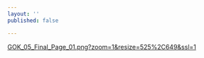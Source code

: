 ```yaml
---
layout: ''
published: false

---
```

[GOK_05_Final_Page_01.png?zoom=1&resize=525%2C649&ssl=1](https://i1.wp.com/gokhshtein.com/wp-content/uploads/2019/07/GOK_05_Final_Page_01.png?zoom=1&resize=525%2C649&ssl=1 "GOK_05_Final_Page_01.png?zoom=1&resize=525%2C649&ssl=1")